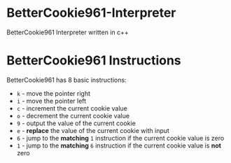 # BetterCookie961-Interpreter
BetterCookie961 Interpreter written in c++

# BetterCookie961 Instructions

BetterCookie961 has 8 basic instructions:

* `k` - move the pointer right
* `i` - move the pointer left
* `c` - increment the current cookie value
* `o` - decrement the current cookie value
* `9` - output the value of the current cookie
* `e` - **replace** the value of the current cookie with input
* `6` - jump to the **matching** `1` instruction if the current cookie value is zero
* `1` - jump to the **matching** `6` instruction if the current cookie value is **not** zero
